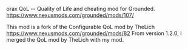 orax QoL -- Quality of Life and cheating mod for Grounded. https://www.nexusmods.com/grounded/mods/107/

This mod is a fork of the Configurable QoL mod by TheLich https://www.nexusmods.com/grounded/mods/82
From version 1.2.0, I merged the QoL mod by TheLich with my mod.
